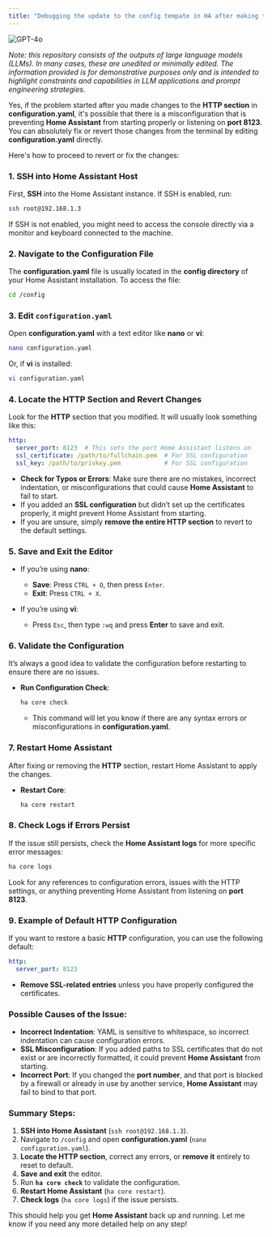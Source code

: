 ```yaml
---
title: "Debugging the update to the config tempate in HA after making the change that added the certs"
---
```

![GPT-4o](https://img.shields.io/badge/GPT--4o-3333FF?style=for-the-badge&logo=openai&logoColor=white)



*Note: this repository consists of the outputs of large language models (LLMs). In many cases, these are unedited or minimally edited. The information provided is for demonstrative purposes only and is intended to highlight constraints and capabilities in LLM applications and prompt engineering strategies.*


Yes, if the problem started after you made changes to the **HTTP section** in **configuration.yaml**, it's possible that there is a misconfiguration that is preventing **Home Assistant** from starting properly or listening on **port 8123**. You can absolutely fix or revert those changes from the terminal by editing **configuration.yaml** directly.

Here's how to proceed to revert or fix the changes:

### **1. SSH into Home Assistant Host**
First, **SSH** into the Home Assistant instance. If SSH is enabled, run:

```bash
ssh root@192.168.1.3
```

If SSH is not enabled, you might need to access the console directly via a monitor and keyboard connected to the machine.

### **2. Navigate to the Configuration File**
The **configuration.yaml** file is usually located in the **config directory** of your Home Assistant installation. To access the file:

```bash
cd /config
```

### **3. Edit `configuration.yaml`**
Open **configuration.yaml** with a text editor like **nano** or **vi**:

```bash
nano configuration.yaml
```
Or, if **vi** is installed:

```bash
vi configuration.yaml
```

### **4. Locate the HTTP Section and Revert Changes**
Look for the **HTTP** section that you modified. It will usually look something like this:

```yaml
http:
  server_port: 8123  # This sets the port Home Assistant listens on
  ssl_certificate: /path/to/fullchain.pem  # For SSL configuration
  ssl_key: /path/to/privkey.pem            # For SSL configuration
```

- **Check for Typos or Errors**: Make sure there are no mistakes, incorrect indentation, or misconfigurations that could cause **Home Assistant** to fail to start.
- If you added an **SSL configuration** but didn’t set up the certificates properly, it might prevent Home Assistant from starting.
- If you are unsure, simply **remove the entire HTTP section** to revert to the default settings.

### **5. Save and Exit the Editor**
- If you’re using **nano**:
  - **Save**: Press `CTRL + O`, then press `Enter`.
  - **Exit**: Press `CTRL + X`.

- If you’re using **vi**:
  - Press `Esc`, then type `:wq` and press **Enter** to save and exit.

### **6. Validate the Configuration**
It’s always a good idea to validate the configuration before restarting to ensure there are no issues.

- **Run Configuration Check**:
  ```bash
  ha core check
  ```
  - This command will let you know if there are any syntax errors or misconfigurations in **configuration.yaml**.

### **7. Restart Home Assistant**
After fixing or removing the **HTTP** section, restart Home Assistant to apply the changes.

- **Restart Core**:
  ```bash
  ha core restart
  ```

### **8. Check Logs if Errors Persist**
If the issue still persists, check the **Home Assistant logs** for more specific error messages:

```bash
ha core logs
```
Look for any references to configuration errors, issues with the HTTP settings, or anything preventing Home Assistant from listening on **port 8123**.

### **9. Example of Default HTTP Configuration**
If you want to restore a basic **HTTP** configuration, you can use the following default:

```yaml
http:
  server_port: 8123
```
- **Remove SSL-related entries** unless you have properly configured the certificates.

### **Possible Causes of the Issue**:
- **Incorrect Indentation**: YAML is sensitive to whitespace, so incorrect indentation can cause configuration errors.
- **SSL Misconfiguration**: If you added paths to SSL certificates that do not exist or are incorrectly formatted, it could prevent **Home Assistant** from starting.
- **Incorrect Port**: If you changed the **port number**, and that port is blocked by a firewall or already in use by another service, **Home Assistant** may fail to bind to that port.

### **Summary Steps**:
1. **SSH into Home Assistant** (`ssh root@192.168.1.3`).
2. Navigate to `/config` and open **configuration.yaml** (`nano configuration.yaml`).
3. **Locate the HTTP section**, correct any errors, or **remove it** entirely to reset to default.
4. **Save and exit** the editor.
5. Run **`ha core check`** to validate the configuration.
6. **Restart Home Assistant** (`ha core restart`).
7. **Check logs** (`ha core logs`) if the issue persists.

This should help you get **Home Assistant** back up and running. Let me know if you need any more detailed help on any step!